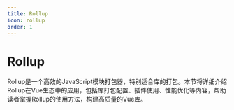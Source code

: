 ```yaml
---
title: Rollup
icon: rollup
order: 1
---
```


# Rollup

Rollup是一个高效的JavaScript模块打包器，特别适合库的打包。本节将详细介绍Rollup在Vue生态中的应用，包括库打包配置、插件使用、性能优化等内容，帮助读者掌握Rollup的使用方法，构建高质量的Vue库。
